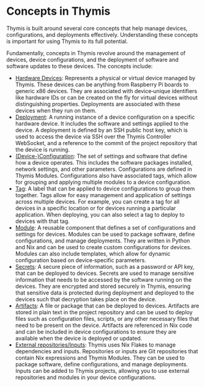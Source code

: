 # Concepts in Thymis

Thymis is built around several core concepts that help manage devices, configurations, and deployments effectively. Understanding these concepts is important for using Thymis to its full potential.

Fundamentally, concepts in Thymis revolve around the management of devices, device configurations, and the deployment of software and software updates to these devices. The concepts include:

- [Hardware Devices](concepts/device.md): Represents a physical or virtual device managed by Thymis. These devices can be anything from Raspberry Pi boards to generic x86 devices. They are associated with device‑unique identifiers like hardware IDs or can be created on the fly for virtual devices without distinguishing properties. Deployments are associated with these devices when they run on them.
- [Deployment](concepts/deployment.md): A running instance of a device configuration on a specific hardware device. It includes the software and settings applied to the device. A deployment is defined by an SSH public host key, which is used to access the device via SSH over the Thymis Controller WebSocket, and a reference to the commit of the project repository that the device is running.
- [(Device-)Configuration](concepts/configuration.md): The set of settings and software that define how a device operates. This includes the software packages installed, network settings, and other parameters. Configurations are defined in Thymis Modules. Configurations also have associated tags, which allow for grouping and applying multiple modules to a device configuration.
- [Tag](concepts/tag.md): A label that can be applied to device configurations to group them together. Tags allow for easy management and application of settings across multiple devices. For example, you can create a tag for all devices in a specific location or for devices running a particular application. When deploying, you can also select a tag to deploy to devices with that tag.
- [Module](concepts/module.md): A reusable component that defines a set of configurations and settings for devices. Modules can be used to package software, define configurations, and manage deployments. They are written in Python and Nix and can be used to create custom configurations for devices. Modules can also include templates, which allow for dynamic configuration based on device‑specific parameters.
- [Secrets](concepts/secrets.md): A secure piece of information, such as a password or API key, that can be deployed to devices. Secrets are used to manage sensitive information that needs to be accessed by the software running on the devices. They are encrypted and stored securely in Thymis, ensuring that sensitive data is protected during deployment and deployed to the devices such that decryption takes place on the device.
- [Artifacts](concepts/artifacts.md): A file or package that can be deployed to devices. Artifacts are stored in plain text in the project repository and can be used to deploy files such as configuration files, scripts, or any other necessary files that need to be present on the device. Artifacts are referenced in Nix code and can be included in device configurations to ensure they are available when the device is deployed or updated.
- [External repositories/Inputs](concepts/repositories.md): Thymis uses Nix Flakes to manage dependencies and inputs. Repositories or inputs are Git repositories that contain Nix expressions and Thymis Modules. They can be used to package software, define configurations, and manage deployments. Inputs can be added to Thymis projects, allowing you to use external repositories and modules in your device configurations.
